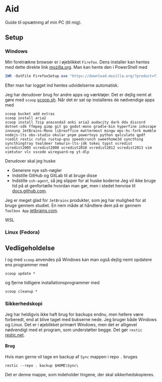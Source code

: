 # Aid
Guide til opsætning af min PC (til mig).

## Setup

### Windows
Min foretrækne browser er i øjeblikket `Firefox`. Dens installer kan hentes
med dette direkte link 
[mozilla.org](https://download.mozilla.org/?product=firefox-latest-ssl&os=win64&lang=da). Man kan hente den i PowerShell med
```PowerShell
IWR -OutFile FirefoxSetup.exe "https://download.mozilla.org/?product=firefox-latest&os=win64&lang=da"
```

Efter man har logget ind hentes udvidelserne automatisk.

Jeg har derudover brug for andre apps og værktøjer. Det er dejlig nemt at gøre 
med `scoop` [scoop.sh](https://scoop.sh/). Når det er sat op installeres
de nødvendige apps med

```
scoop bucket add extras
scoop install aria2
scoop install 7zip anaconda3 anki aria2 audacity dark ddu discord dotnet-sdk ffmpeg gimp git go godot-mono gradle-bin hyperfine inkscape innounp JetBrains-Mono libreoffice mattermost mingw mpc-hc-fork mumble nodejs-lts obs-studio okular pnpm powertoys python qalculate qpdf rcedit restic rufus rustup-gnu speedcrunch sweethome3d syncthing syncthingtray tealdeer temurin-lts-jdk tokei typst vcredist vcredist2005 vcredist2008 vcredist2010 vcredist2012 vcredist2013 vim vimtutor vlc vscode wireguard-np yt-dlp
```

Derudover skal jeg huske
- Generere nye ssh-nøgler
- Indstille GitHub og GitLab til at bruge disse
- Indstille `ssh-agent`, så jeg slipper for at huske koderne
Jeg vil ikke bruge tid på at genfortælle hvordan man gør, men i stedet henvise til 
[docs.github.com](https://docs.github.com/en/authentication/connecting-to-github-with-ssh/generating-a-new-ssh-key-and-adding-it-to-the-ssh-agent).

Jeg er meget glad for `JetBrains` produkter, som jeg har mulighed for at bruge
gennem studiet. En nem måde at håndtere dem på er gennem `Toolbox App` 
[jetbrains.com](https://www.jetbrains.com/toolbox-app/).

WSL



### Linux (Fedora)


## Vedligeholdelse

I og med `scoop` anvendes på Windows kan man også dejlig nemt opdatere ens
programmer med
```
scoop update *
```
og fjerne tidligere installationsprogrammer med
```
scoop cleanup *
```

### Sikkerhedskopi
Jeg har heldigvis ikke haft brug for backups endnu, men hellere være forberedt,
end at blive taget med bukserne nede. Jeg bruger både Windows og Linux. 
Det er i øjeblikket primært Windows, men det er alligevel nødvendigt med et
program, som understøtter begge. Det gør `restic` 
[restic.net](https://restic.net/).

#### Brug
Hvis man gerne vil tage en backup af `Sync` mappen i repo `.` bruges
```
restic --repo . backup $HOME\Sync\
```
Det er denne mappe, som indeholder tingene, der skal sikkerhedskopieres.

